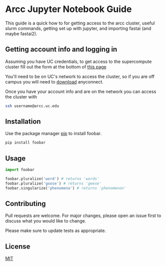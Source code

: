 # Arcc Jupyter Notebook Guide

This guide is a quick how to for getting access to the arcc cluster, useful slurm commands, getting set up with jupyter, and importing fastai (and maybe fastai2).

## Getting account info and logging in

Assuming you have UC credentials, to get access to the supercompute cluster fill out the form at the bottom of [this page](https://research.uc.edu/arc)

You'll need to be on UC's network to access the cluster, so if you are off campus you will need to [download](https://www.uc.edu/about/ucit/services/connectivity-fac-staff/vpn.html) anyconnect.

Once you have your account info and are on the network you can access the cluster with 

```bash
ssh username@arcc.uc.edu
```

## Installation

Use the package manager [pip](https://pip.pypa.io/en/stable/) to install foobar.

```bash
pip install foobar
```

## Usage

```python
import foobar

foobar.pluralize('word') # returns 'words'
foobar.pluralize('goose') # returns 'geese'
foobar.singularize('phenomena') # returns 'phenomenon'
```

## Contributing
Pull requests are welcome. For major changes, please open an issue first to discuss what you would like to change.

Please make sure to update tests as appropriate.

## License
[MIT](https://choosealicense.com/licenses/mit/)